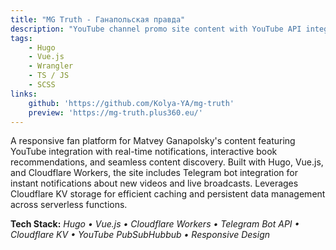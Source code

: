 ```yaml
---
title: "MG Truth - Ганапольская правда"
description: "YouTube channel promo site content with YouTube API integration, Telegram notifications, and serverless architecture"
tags: 
    - Hugo
    - Vue.js
    - Wrangler
    - TS / JS
    - SCSS
links:
    github: 'https://github.com/Kolya-YA/mg-truth'
    preview: 'https://mg-truth.plus360.eu/'
---
```


A responsive fan platform for Matvey Ganapolsky's content featuring YouTube integration with real-time notifications, interactive book recommendations, and seamless content discovery. Built with Hugo, Vue.js, and Cloudflare Workers, the site includes Telegram bot integration for instant notifications about new videos and live broadcasts. Leverages Cloudflare KV storage for efficient caching and persistent data management across serverless functions.

**Tech Stack:** *Hugo • Vue.js • Cloudflare Workers • Telegram Bot API • Cloudflare KV • YouTube PubSubHubbub • Responsive Design*
